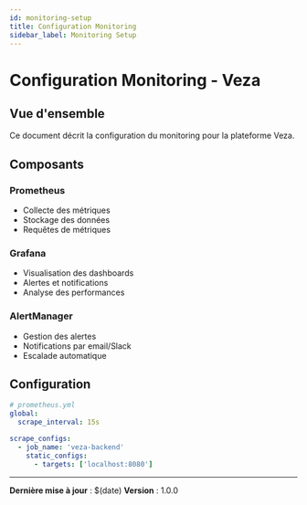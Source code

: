 ```yaml
---
id: monitoring-setup
title: Configuration Monitoring
sidebar_label: Monitoring Setup
---
```


# Configuration Monitoring - Veza

## Vue d'ensemble

Ce document décrit la configuration du monitoring pour la plateforme Veza.

## Composants

### Prometheus
- Collecte des métriques
- Stockage des données
- Requêtes de métriques

### Grafana
- Visualisation des dashboards
- Alertes et notifications
- Analyse des performances

### AlertManager
- Gestion des alertes
- Notifications par email/Slack
- Escalade automatique

## Configuration

```yaml
# prometheus.yml
global:
  scrape_interval: 15s

scrape_configs:
  - job_name: 'veza-backend'
    static_configs:
      - targets: ['localhost:8080']
```

---

**Dernière mise à jour** : $(date)
**Version** : 1.0.0 